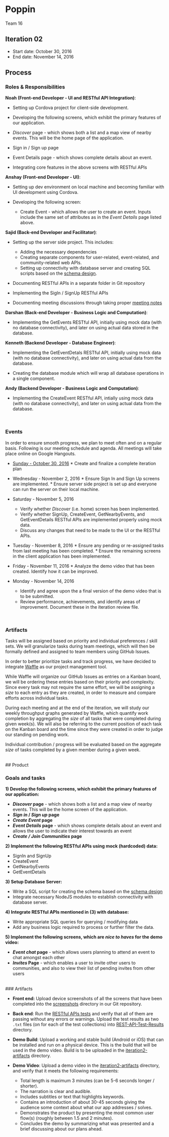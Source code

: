 # Poppin
Team 16

## Iteration 02

 * Start date: October 30, 2016
 * End date: November 14, 2016

## Process

### Roles & Responsibilities


__Noah (Front-end Developer - UI and RESTful API Integration)__: 

* Setting up Cordova project for client-side development.

* Developing the following screens, which exhibit the primary features of our application.

 * _Discover_ page - which shows both a list and a map view of nearby events. This will be the home page of the application.

 * Sign in / Sign up page

 * Event Details page - which shows complete details about an event.

* Integrating core features in the above screens with RESTful APIs



__Anshay (Front-end Developer - UI)__:

* Setting up dev environment on local machine and becoming familiar with UI development using Cordova.

* Developing the following screen:

   * Create Event - which allows the user to create an event. Inputs include the same set of attributes as in the _Event Details_ page listed above.

__Sajid (Back-end Developer and Facilitator)__:

 * Setting up the server side project. This includes:
   * Adding the necessary dependencies
   * Creating separate components for user-related, event-related, and community-related web APIs.
   * Setting up connectivity with database server and creating SQL scripts based on the [schema design](designs/schema_design_v1.md).

 * Documenting RESTful APIs in a separate folder in Git repository

 * Implementing the SigIn / SignUp RESTful APIs

 * Documenting meeting discussions through taking proper [meeting notes](https://github.com/csc301-fall-2016/project-team-16/tree/master/meeting%20notes)

__Darshan (Back-end Developer - Business Logic and Computation)__:

 * Implementing the GetEvents RESTful API, initially using mock data (with no database connectivity), and later on using actual data stored in the database.

__Kenneth (Backend Developer - Database Engineer)__:

 * Implementing the GetEventDetals RESTful API, initially using mock data (with no database connectivity), and later on using actual data from the database.

 * Creating the database module which will wrap all database operations in a single component.

__Andy (Backend Developer - Business Logic and Computation)__:

 * Implementing the CreateEvent RESTful API, intially using mock data (with no database connectivity), and later on using actual data from the database.

<br>

### Events
In order to ensure smooth progress, we plan to meet often and on a regular basis. Following is our meeting schedule and agenda. All meetings will take place online on Google Hangouts.

* [Sunday - October 30, 2016](https://github.com/csc301-fall-2016/project-team-16/blob/master/meeting%20notes/Oct-30-2016.md)
       * Create and finalize a complete iteration plan

* Wednesday - November 2, 2016
      * Ensure Sign In and Sign Up screens are implemented.
      * Ensure server side project is set up and everyone can run the server on their local machine.
* Saturday - November 5, 2016
     * Verify whether _Discover_ (i.e. home) screen has been implemented.
     * Verify whether SignUp, CreateEvent, GetNearbyEvents, and GetEventDetails RESTful APIs are implemented properly using mock data.
     * Discuss any changes that need to be made to the UI or the RESTful APIs.
* Tuesday - November 8, 2016
       * Ensure any pending or re-assigned tasks from last meeting has been completed.
       * Ensure the remaining screens in the client application has been implemented.
* Friday - November 11, 2016
      * Analyze the demo video that has been created. Identify how it can be improved.

* Monday - November 14, 2016
    * Identify and agree upon the a final version of the demo video that is to be submitted.
    * Review performance, achievements, and identify areas of improvement. Document these in the iteration review file.

 <br>

### Artifacts

Tasks will be assigned based on priority and individual preferences / skill sets. We will granularize tasks during team meetings, which will then be formally defined and assigned to team members using GitHub Issues.

In order to better prioritize tasks and track progress, we have decided to integrate [Waffle](https://waffle.io) as our project management tool.

While Waffle will organize our GitHub Issues as entries on a Kanban board, we will be ordering these entries based on their priority and complexity. Since every task may not require the same effort, we will be assigning a *size* to each entry as they are created, in order to measure and compare efforts across individual tasks.

During each meeting and at the end of the iteration, we will study our weekly throughput graphs generated by Waffle, which quantify work completion by aggregating the *size* of all tasks that were completed during given week(s). We will also be referring to the current position of each task on the Kanban board and the time since they were created in order to judge our standing on pending work.

Individual contribution / progress will be evaluated based on the aggregate *size* of tasks completed by a given member during a given week.

<br>
## Product

### Goals and tasks

__1) Develop the following screens, which exhibit the primary features of our application:__

 * __*Discover* page__ - which shows both a list and a map view of nearby events. This will be the home screen of the application.
 * __*Sign in* / *Sign up* page__
 * __*Create Event* page__
 * __*Event Details* page__ - which shows complete details about an event and allows the user to indicate their interest towards an event
 * __*Create / Join Communities* page__


__2) Implement the following RESTful APIs using mock (hardcoded) data:__

 * SignIn and SignUp
 * CreateEvent
 * GetNearbyEvents
 * GetEventDetails

__3) Setup Database Server:__

 * Write a SQL script for creating the schema based on the [schema design](designs/schema_design_v1.md)
 * Integrate necessary NodeJS modules to establish connectivity with database server.

__4) Integrate RESTful APIs mentioned in (3) with database:__

 * Write appropriate SQL queries for querying / modifying data
 * Add any business logic required to process or further filter the data.

__5) Implement the following screens, which are *nice to haves* for the demo video:__

 * __*Event chat* page__ - which allows users planning to attend an event to chat amongst each other
 * __*Invites* Page__ - which enables a user to invite other users to communities, and also to view their list of pending invites from other users

<br>
### Artifacts

* __Front end:__ Upload device screenshots of all the screens that have been completed into the [screenshots](iteration2-artifacts/screenshots) directory in our Git repository.

* __Back end__: Run the [RESTful APIs tests](../server_dev/test) and verify that all of them are passing without any errors or warnings. Upload the test results as two `.txt` files (on for each of the test collections) into [REST-API-Test-Results](iteration2-artifacts/REST-API-Tests) directory.

* __Demo Build__: Upload a working and stable build (Android or iOS) that can be installed and run on a physical device. This is the build that will be used in the demo video. Build is to be uploaded in the [iteration2-artifacts](iteration2-artifacts) directory.

* __Demo Video__: Upload a demo video in the [iteration2-artifacts](iteration2-artifacts) directory, and verify that it meets the following requirements:

  * Total length is maximum 3 minutes (can be 5-6 seconds longer / shorter).
  * The narration is clear and audible.
  * Includes subtitles or text that highlights keywords.
  * Contains an introduction of about 30-45 seconds giving the audience some context about what our app addresses / solves.
  * Demonstrates the product by presenting the most common user flow(s) (roughly between 1.5 and 2 minutes).
  * Concludes the demo by summarizing what was presented and a brief discussing about our plans ahead.